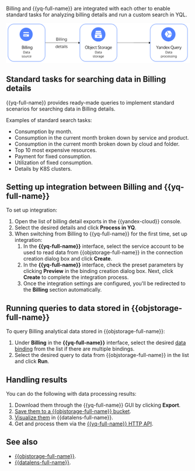
Billing and {{yq-full-name}} are integrated with each other to enable standard tasks for analyzing billing details and run a custom search in YQL.

![](../_assets/billing-query.png)

## Standard tasks for searching data in Billing details

{{yq-full-name}} provides ready-made queries to implement standard scenarios for searching data in Billing details.

Examples of standard search tasks:
- Consumption by month.
- Consumption in the current month broken down by service and product.
- Consumption in the current month broken down by cloud and folder.
- Top 10 most expensive resources.
- Payment for fixed consumption.
- Utilization of fixed consumption.
- Details by K8S clusters.

## Setting up integration between Billing and {{yq-full-name}}

To set up integration:
1. Open the list of billing detail exports in the {{yandex-cloud}} console.
1. Select the desired details and click **Process in YQ**.
1. When switching from Billing to {{yq-full-name}} for the first time, set up integration:
   1. In the **{{yq-full-name}}** interface, select the service account to be used to read data from {{objstorage-full-name}} in the connection creation dialog box and click **Create**.
   1. In the **{{yq-full-name}}** interface, check the preset parameters by clicking **Preview** in the binding creation dialog box. Next, click **Create** to complete the integration process.
   1. Once the integration settings are configured, you'll be redirected to the **Billing** section automatically.

## Running queries to data stored in {{objstorage-full-name}}
To query Billing analytical data stored in {{objstorage-full-name}}:
1. Under **Billing** in the **{{yq-full-name}}** interface, select the desired [data binding](../../query/concepts/glossary.md#binding) from the list if there are multiple bindings.
1. Select the desired query to data from {{objstorage-full-name}} in the list and click **Run**.


## Handling results

You can do the following with data processing results:
1. Download them through the {{yq-full-name}} GUI by clicking **Export**.
1. [Save them to a {{objstorage-full-name}} bucket](../../query/sources-and-sinks/object-storage-write.md).
1. [Visualize them](../../query/tutorials/datalens.md) in {{datalens-full-name}}.
1. Get and process them via the [{{yq-full-name}} HTTP API](../../query/api/overview.md).


## See also
* [{{objstorage-full-name}}](../../storage/).
* [{{datalens-full-name}}](../../datalens/).
